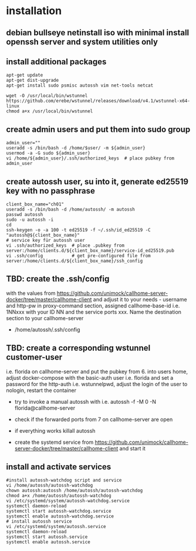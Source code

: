 # installation

## debian bullseye netinstall iso with minimal install openssh server and system utilities only

## install additional packages

```
apt-get update
apt-get dist-upgrade
apt-get install sudo psmisc autossh vim net-tools netcat

wget -O /usr/local/bin/wstunnel https://github.com/erebe/wstunnel/releases/download/v4.1/wstunnel-x64-linux
chmod a+x /usr/local/bin/wstunnel
```
## create admin users and put them into sudo group

```
admin_user=""
useradd -s /bin/bash -d /home/$user/ -m ${admin_user}
usermod -a -G sudo ${admin_user}
vi /home/${admin_user}/.ssh/authorized_keys  # place pubkey from admin_user
```

## create autossh user, su into it, generate ed25519 key with no passphrase

```
client_box_name="ch01"
useradd -s /bin/bash -d /home/autossh/ -m autossh
passwd autossh
sudo -u autossh -i
cd
ssh-keygen -o -a 100 -t ed25519 -f ~/.ssh/id_ed25519 -C "autossh@${client_box_name}"
# service key für autossh user
vi .ssh/authorized_keys  # place .pubkey from server:/home/clients.d/${client_box_name}/service-id_ed25519.pub
vi .ssh/config           # get pre-configured file from server:/home/clients.d/${client_box_name}/ssh_config
```

## TBD: create the .ssh/config

with the values from https://github.com/unimock/callhome-server-docker/tree/master/callhome-client and adjust it to your needs - username and http-pw in proxy-command section, assigned callhome-base-id i.e. 1NNxxx with your ID NN and the service ports xxx. Name the destination section to your callhome-server

 - /home/autossh/.ssh/config

## TBD: create a corresponding wstunnel customer-user

i.e. florida on callhome-server and put the pubkey from 6. into users home, adjust docker-compose with the basic-auth user i.e. florida and set a password for the http-auth i.e. wstunnelpwd, adjust the login of the user to nologin, restart the container

* try to invoke a manual autossh with i.e. autossh -f -M 0 -N florida@callhome-server

* check if the forwarded ports from 7 on callhome-server are open

* if everything works killall autossh

* create the systemd service from https://github.com/unimock/callhome-server-docker/tree/master/callhome-client and start it

## install and activate services 

```
#install autossh-watchdog script and service
vi /home/autossh/autossh-watchdog
chown autossh:autossh /home/autossh/autossh-watchdog
chmod a+x /home/autossh/autossh-watchdog
vi /etc/systemd/system/autossh-watchdog.service
systemctl daemon-reload
systemctl start autossh-watchdog.service
systemctl enable autossh-watchdog.service
# install autossh service
vi /etc/systemd/system/autossh.service
systemctl daemon-reload
systemctl start autossh.service
systemctl enable autossh.service
```

